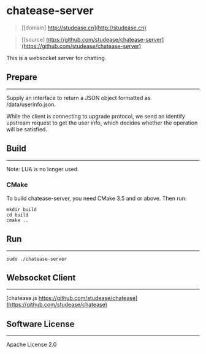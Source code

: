 # chatease-server

> [[domain] http://studease.cn](http://studease.cn)

> [[source] https://github.com/studease/chatease-server](https://github.com/studease/chatease-server)

This is a websocket server for chatting.


## Prepare
----------

Supply an interface to return a JSON object formatted as /data/userinfo.json.

While the client is connecting to upgrade protocol, we send an identify upstream request to get the user info,
which decides whether the operation will be satisfied.


## Build
--------

Note: LUA is no longer used.

### CMake

To build chatease-server, you need CMake 3.5 and or above. Then run:

```
mkdir build 
cd build
cmake ..
```


## Run
------

```
sudo ./chatease-server
```


## Websocket Client
-------------------

[chatease.js https://github.com/studease/chatease](https://github.com/studease/chatease)


## Software License
-------------------

Apache License 2.0
